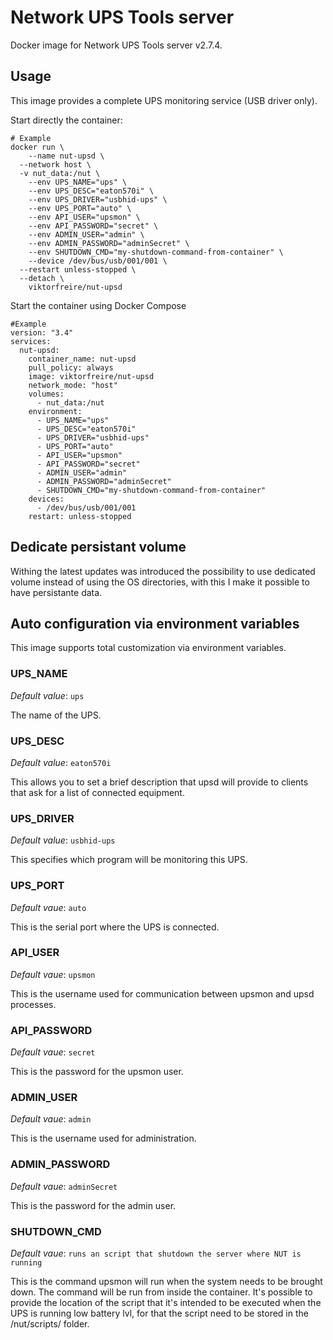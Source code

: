 # Network UPS Tools server

Docker image for Network UPS Tools server v2.7.4.

## Usage

This image provides a complete UPS monitoring service (USB driver only).

Start directly the container:

```console
# Example 
docker run \
	--name nut-upsd \
  --network host \ 
  -v nut_data:/nut \
	--env UPS_NAME="ups" \
	--env UPS_DESC="eaton570i" \
	--env UPS_DRIVER="usbhid-ups" \
	--env UPS_PORT="auto" \
	--env API_USER="upsmon" \
	--env API_PASSWORD="secret" \
	--env ADMIN_USER="admin" \
	--env ADMIN_PASSWORD="adminSecret" \
	--env SHUTDOWN_CMD="my-shutdown-command-from-container" \
	--device /dev/bus/usb/001/001 \
  --restart unless-stopped \
  --detach \
	viktorfreire/nut-upsd
```

Start the container using Docker Compose
```console
#Example
version: "3.4"
services:
  nut-upsd:
    container_name: nut-upsd
    pull_policy: always
    image: viktorfreire/nut-upsd
    network_mode: "host"
    volumes:
      - nut_data:/nut
    environment:
      - UPS_NAME="ups"
      - UPS_DESC="eaton570i"
      - UPS_DRIVER="usbhid-ups"
      - UPS_PORT="auto"
      - API_USER="upsmon"
      - API_PASSWORD="secret"
      - ADMIN_USER="admin"
      - ADMIN_PASSWORD="adminSecret"
      - SHUTDOWN_CMD="my-shutdown-command-from-container"
    devices:
      - /dev/bus/usb/001/001
    restart: unless-stopped
```

## Dedicate persistant volume

Withing the latest updates was introduced the possibility to use dedicated volume instead of using the OS directories, with this I make it possible to have persistante data.

## Auto configuration via environment variables

This image supports total customization via environment variables.

### UPS_NAME

*Default value*: `ups`

The name of the UPS.

### UPS_DESC

*Default value*: `eaton570i`

This allows you to set a brief description that upsd will provide to clients that ask for a list of connected equipment.

### UPS_DRIVER

*Default value*: `usbhid-ups`

This specifies which program will be monitoring this UPS.

### UPS_PORT

*Default vaue*: `auto`

This is the serial port where the UPS is connected.

### API_USER

*Default vaue*: `upsmon`

This is the username used for communication between upsmon and upsd processes.

### API_PASSWORD

*Default vaue*: `secret`

This is the password for the upsmon user.

### ADMIN_USER

*Default vaue*: `admin`

This is the username used for administration.

### ADMIN_PASSWORD

*Default vaue*: `adminSecret`

This is the password for the admin user.

### SHUTDOWN_CMD

*Default vaue*: `runs an script that shutdown the server where NUT is running`

This is the command upsmon will run when the system needs to be brought down. The command will be run from inside the container.
It's possible to provide the location of the script that it's intended to be executed when the UPS is running low battery lvl, for that the script need to be stored in the /nut/scripts/ folder.

